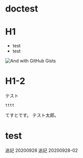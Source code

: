 # doctest

# H1

* test
* test


![And with GitHub Gists](https://user-images.githubusercontent.com/4498592/41669984-10518a44-74ee-11e8-947b-20b5f5e4f14d.jpg
)

# H1-2

テスト
```
tttt
```

てすとです。
テスト太郎。

# test

追記 20200928
追記 20200928-02
